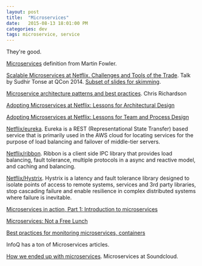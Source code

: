 ```yaml
---
layout: post
title:  "Microservices"
date:   2015-08-13 18:01:00 PM
categories: dev
tags: microservice, service
---
```


They're good.

[Microservices](http://martinfowler.com/articles/microservices.html) definition from Martin Fowler.

[Scalable Microservices at Netflix. Challenges and Tools of the Trade](http://www.infoq.com/presentations/netflix-ipc).
Talk by Sudhir Tonse at QCon 2014. [Subset of slides for skimming](http://www.slideshare.net/stonse/microservices-at-netflix).

[Microservice architecture patterns and best practices](http://microservices.io/). Chris Richardson

[Adopting Microservices at Netflix: Lessons for Architectural Design](https://www.nginx.com/blog/microservices-at-netflix-architectural-best-practices/)

[Adopting Microservices at Netflix: Lessons for Team and Process Design](https://www.nginx.com/blog/adopting-microservices-at-netflix-lessons-for-team-and-process-design/)

[Netflix/eureka](https://github.com/Netflix/eureka). Eureka is a REST (Representational State Transfer) based service that is primarily used in the AWS cloud for locating services for the purpose of load balancing and failover of middle-tier servers.

[Netflix/ribbon](https://github.com/Netflix/ribbon). Ribbon is a client side IPC library that provides load balancing, fault tolerance, multiple protocols in a async and reactive model, and caching and balancing.

[Netflix/Hystrix](https://github.com/Netflix/Hystrix). Hystrix is a latency and fault tolerance library designed to isolate points of access to remote systems, services and 3rd party libraries, stop cascading failure and enable resilience in complex distributed systems where failure is inevitable.

[Microservices in action, Part 1: Introduction to microservices](https://www.ibm.com/developerworks/cloud/library/cl-bluemix-microservices-in-action-part-1-trs/)

[Microservices: Not a Free Lunch](http://highscalability.com/blog/2014/4/8/microservices-not-a-free-lunch.html)

[Best practices for monitoring microservices, containers](http://www.fiercedevops.com/story/best-practices-monitoring-microservices-containers/2015-05-25)

InfoQ has a ton of Microservices articles.

[How we ended up with microservices](http://philcalcado.com/2015/09/08/how_we_ended_up_with_microservices.html?). Microservices at Soundcloud.
